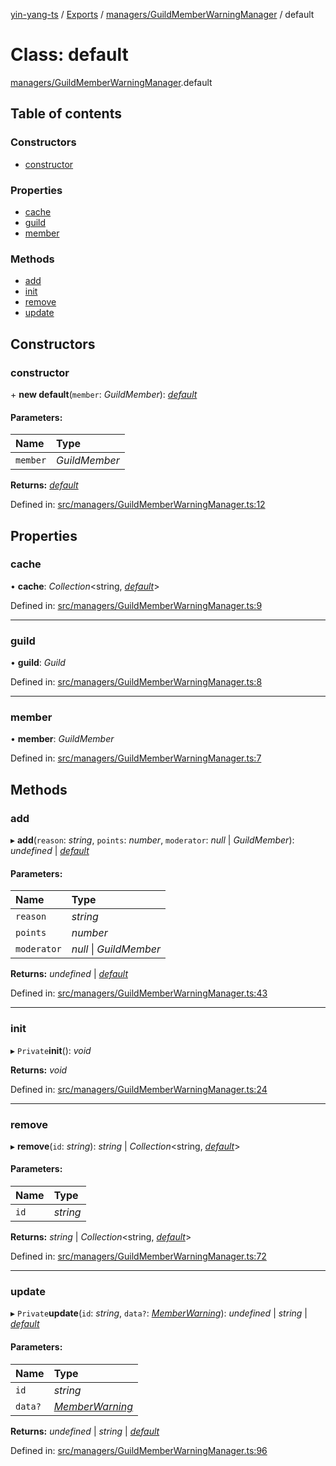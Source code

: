 [yin-yang-ts](../README.md) / [Exports](../modules.md) / [managers/GuildMemberWarningManager](../modules/managers_guildmemberwarningmanager.md) / default

# Class: default

[managers/GuildMemberWarningManager](../modules/managers_guildmemberwarningmanager.md).default

## Table of contents

### Constructors

- [constructor](managers_guildmemberwarningmanager.default.md#constructor)

### Properties

- [cache](managers_guildmemberwarningmanager.default.md#cache)
- [guild](managers_guildmemberwarningmanager.default.md#guild)
- [member](managers_guildmemberwarningmanager.default.md#member)

### Methods

- [add](managers_guildmemberwarningmanager.default.md#add)
- [init](managers_guildmemberwarningmanager.default.md#init)
- [remove](managers_guildmemberwarningmanager.default.md#remove)
- [update](managers_guildmemberwarningmanager.default.md#update)

## Constructors

### constructor

\+ **new default**(`member`: *GuildMember*): [*default*](managers_guildmemberwarningmanager.default.md)

#### Parameters:

Name | Type |
:------ | :------ |
`member` | *GuildMember* |

**Returns:** [*default*](managers_guildmemberwarningmanager.default.md)

Defined in: [src/managers/GuildMemberWarningManager.ts:12](https://github.com/DetroitWhiskey136/ying-yang-ts/blob/9e5d8a8/src/managers/GuildMemberWarningManager.ts#L12)

## Properties

### cache

• **cache**: *Collection*<string, [*default*](structures_warning.default.md)\>

Defined in: [src/managers/GuildMemberWarningManager.ts:9](https://github.com/DetroitWhiskey136/ying-yang-ts/blob/9e5d8a8/src/managers/GuildMemberWarningManager.ts#L9)

___

### guild

• **guild**: *Guild*

Defined in: [src/managers/GuildMemberWarningManager.ts:8](https://github.com/DetroitWhiskey136/ying-yang-ts/blob/9e5d8a8/src/managers/GuildMemberWarningManager.ts#L8)

___

### member

• **member**: *GuildMember*

Defined in: [src/managers/GuildMemberWarningManager.ts:7](https://github.com/DetroitWhiskey136/ying-yang-ts/blob/9e5d8a8/src/managers/GuildMemberWarningManager.ts#L7)

## Methods

### add

▸ **add**(`reason`: *string*, `points`: *number*, `moderator`: *null* \| *GuildMember*): *undefined* \| [*default*](structures_warning.default.md)

#### Parameters:

Name | Type |
:------ | :------ |
`reason` | *string* |
`points` | *number* |
`moderator` | *null* \| *GuildMember* |

**Returns:** *undefined* \| [*default*](structures_warning.default.md)

Defined in: [src/managers/GuildMemberWarningManager.ts:43](https://github.com/DetroitWhiskey136/ying-yang-ts/blob/9e5d8a8/src/managers/GuildMemberWarningManager.ts#L43)

___

### init

▸ `Private`**init**(): *void*

**Returns:** *void*

Defined in: [src/managers/GuildMemberWarningManager.ts:24](https://github.com/DetroitWhiskey136/ying-yang-ts/blob/9e5d8a8/src/managers/GuildMemberWarningManager.ts#L24)

___

### remove

▸ **remove**(`id`: *string*): *string* \| *Collection*<string, [*default*](structures_warning.default.md)\>

#### Parameters:

Name | Type |
:------ | :------ |
`id` | *string* |

**Returns:** *string* \| *Collection*<string, [*default*](structures_warning.default.md)\>

Defined in: [src/managers/GuildMemberWarningManager.ts:72](https://github.com/DetroitWhiskey136/ying-yang-ts/blob/9e5d8a8/src/managers/GuildMemberWarningManager.ts#L72)

___

### update

▸ `Private`**update**(`id`: *string*, `data?`: [*MemberWarning*](../interfaces/database_models_member.memberwarning.md)): *undefined* \| *string* \| [*default*](structures_warning.default.md)

#### Parameters:

Name | Type |
:------ | :------ |
`id` | *string* |
`data?` | [*MemberWarning*](../interfaces/database_models_member.memberwarning.md) |

**Returns:** *undefined* \| *string* \| [*default*](structures_warning.default.md)

Defined in: [src/managers/GuildMemberWarningManager.ts:96](https://github.com/DetroitWhiskey136/ying-yang-ts/blob/9e5d8a8/src/managers/GuildMemberWarningManager.ts#L96)
